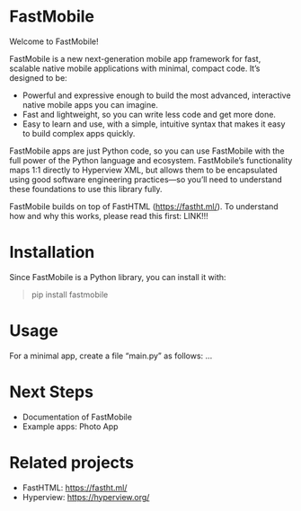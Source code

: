 # FastMobile

Welcome to FastMobile!

FastMobile is a new next-generation mobile app framework for fast, scalable native mobile applications with minimal, compact code. It’s designed to be:

- Powerful and expressive enough to build the most advanced, interactive native mobile apps you can imagine.
- Fast and lightweight, so you can write less code and get more done.
- Easy to learn and use, with a simple, intuitive syntax that makes it easy to build complex apps quickly.

FastMobile apps are just Python code, so you can use FastMobile with the full power of the Python language and ecosystem. FastMobile’s functionality maps 1:1 directly to Hyperview XML, but allows them to be encapsulated using good software engineering practices—so you’ll need to understand these foundations to use this library fully. 

FastMobile builds on top of FastHTML (https://fastht.ml/). To understand how and why this works, please read this first: LINK!!!

# Installation

Since FastMobile is a Python library, you can install it with:

> pip install fastmobile

# Usage
For a minimal app, create a file “main.py” as follows: ...

# Next Steps

- Documentation of FastMobile
- Example apps: Photo App

# Related projects

- FastHTML: https://fastht.ml/
- Hyperview: https://hyperview.org/
